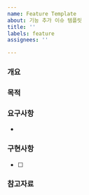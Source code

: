 ```yaml
---
name: Feature Template
about: 기능 추가 이슈 템플릿
title: ''
labels: feature
assignees: ''

---
```


### 개요
> 
### 목적
> 
### 요구사항
- 
### 구현사항
- [ ] 
### 참고자료
